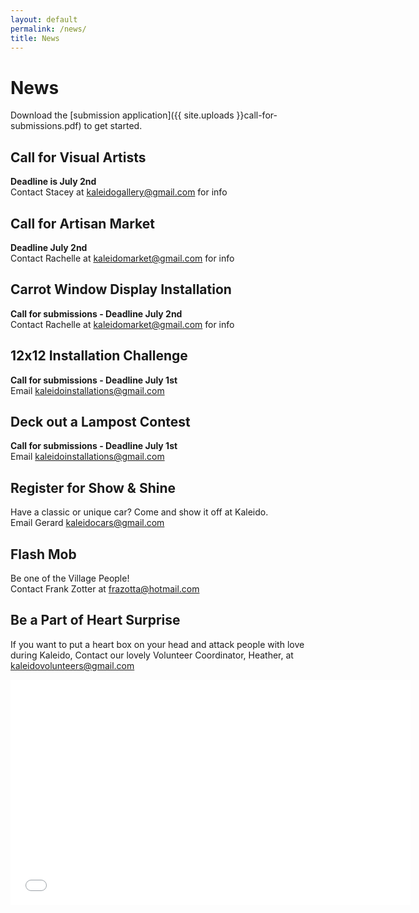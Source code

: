 ```yaml
---
layout: default
permalink: /news/
title: News
---
```


# News

Download the [submission application]({{ site.uploads }}call-for-submissions.pdf) to get started.

## Call for Visual Artists

**Deadline is July 2nd** <br>
Contact Stacey at [kaleidogallery@gmail.com](mailto:kaleidogallery@gmail.com) for info

## Call for Artisan Market
**Deadline July 2nd** <br>
Contact Rachelle at [kaleidomarket@gmail.com](mailto:kaleidomarket@gmail.com) for info

## Carrot Window Display Installation
**Call for submissions - Deadline July 2nd** <br>
Contact Rachelle at [kaleidomarket@gmail.com](mailto:kaleidomarket@gmail.com) for info

## 12x12 Installation Challenge
**Call for submissions - Deadline July 1st** <br>
Email [kaleidoinstallations@gmail.com](mailto:kaleidoinstallations@gmail.com)

## Deck out a Lampost Contest
**Call for submissions - Deadline July 1st** <br>
Email [kaleidoinstallations@gmail.com](mailto:kaleidoinstallations@gmail.com)

## Register for Show & Shine
Have a classic or unique car? Come and show it off at Kaleido. <br>
Email Gerard [kaleidocars@gmail.com](mailto:kaleidocars@gmail.com)

## Flash Mob
Be one of the Village People! <br>
Contact Frank Zotter at [frazotta@hotmail.com](mailto:frazotta@hotmail.com)

## Be a Part of Heart Surprise
If you want to put a heart box on your head and attack people with love during Kaleido, Contact our lovely Volunteer Coordinator, Heather, at [kaleidovolunteers@gmail.com](mailto:kaleidovolunteers@gmail.com)

<div class="flex-video">
	<iframe width="640" height="360" src="//www.youtube.com/embed/SV9qDa59nNE" frameborder="0" allowfullscreen></iframe>
</div>
